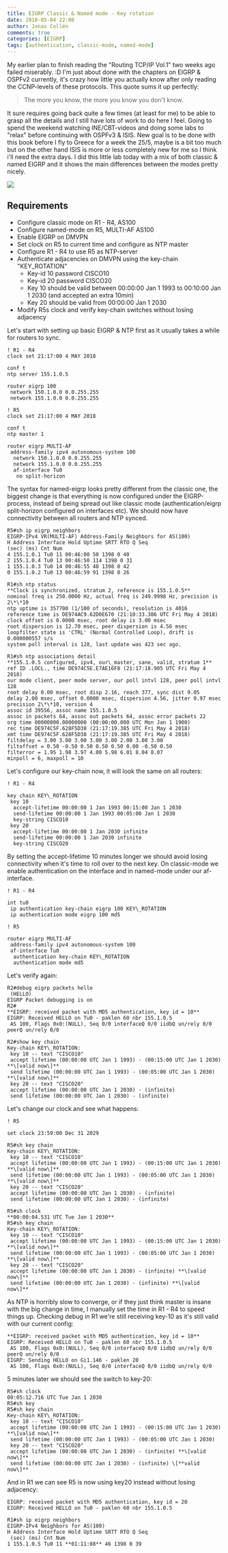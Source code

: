 ```yaml
---
title: EIGRP Classic & Named mode - Key rotation
date: 2018-05-04 22:00
author: Jonas Collén
comments: true
categories: [EIGRP]
tags: [authentication, classic-mode, named-mode]
---
```

My earlier plan to finish reading the "Routing TCP/IP Vol.1" two weeks ago failed miserably. :D I'm just about done with the chapters on EIGRP & OSPFv2 currently, it's crazy how little you actually know after only reading the CCNP-levels of these protocols. This quote sums it up perfectly:

> The more you know, the more you know you don't know.

It sure requires going back quite a few times (at least for me) to be able to grasp all the details and I still have lots of work to do here I feel. Going to spend the weekend watching INE/CBT-videos and doing some labs to "relax" before continuing with OSPFv3 & ISIS. New goal is to be done with this book before I fly to Greece for a week the 25/5, maybe is a bit too much but on the other hand ISIS is more or less completely new for me so I think i'll need the extra days. I did this little lab today with a mix of both classic & named EIGRP and it shows the main differences between the modes pretty nicely. 

![](/assets/images/2018/05/full_topologydmvpn.png)

Requirements
------------

*   Configure classic mode on R1 - R4, AS100
*   Configure named-mode on R5, MULTI-AF AS100
*   Enable EIGRP on DMVPN
*   Set clock on R5 to current time and configure as NTP master
*   Configure R1 - R4 to use R5 as NTP-server
*   Authenticate adjacencies on DMVPN using the key-chain "KEY\_ROTATION"
    *   Key-id 10 password CISCO10
    *   Key-id 20 password CISCO20
    *   Key 10 should be valid between 00:00:00 Jan 1 1993 to 00:10:00 Jan 1 2030 (and accepted an extra 10min)
    *   Key 20 should be valid from 00:00:00 Jan 1 2030
*   Modify R5s clock and verify key-chain switches without losing adjacency

Let's start with setting up basic EIGRP & NTP first as it usually takes a while for routers to sync.

```
! R1 - R4
clock set 21:17:00 4 MAY 2018

conf t
ntp server 155.1.0.5

router eigrp 100
 network 150.1.0.0 0.0.255.255 
 network 155.1.0.0 0.0.255.255

! R5
clock set 21:17:00 4 MAY 2018

conf t
ntp master 1

router eigrp MULTI-AF
 address-family ipv4 autonomous-system 100
  network 150.1.0.0 0.0.255.255
  network 155.1.0.0 0.0.255.255
  af-interface Tu0
   no split-horizon
```
The syntax for named-eigrp looks pretty different from the classic one, the biggest change is that everything is now configured under the EIGRP-process, instead of being spread out like classic mode (authentication/eigrp split-horizon configured on interfaces etc). We should now have connectivity between all routers and NTP synced.

	R5#sh ip eigrp neighbors 
	EIGRP-IPv4 VR(MULTI-AF) Address-Family Neighbors for AS(100)
	H Address Interface Hold Uptime SRTT RTO Q Seq
	(sec) (ms) Cnt Num
	4 155.1.0.1 Tu0 11 00:46:00 50 1398 0 40
	2 155.1.0.4 Tu0 13 00:46:50 114 1398 0 31
	1 155.1.0.3 Tu0 14 00:46:55 48 1398 0 42
	0 155.1.0.2 Tu0 13 00:46:59 91 1398 0 26

	R1#sh ntp status
	**Clock is synchronized, stratum 2, reference is 155.1.0.5** 
	nominal freq is 250.0000 Hz, actual freq is 249.9998 Hz, precision is 2\*\*10
	ntp uptime is 357700 (1/100 of seconds), resolution is 4016
	reference time is DE974AC9.62D0E670 (21:10:33.386 UTC Fri May 4 2018)
	clock offset is 0.0000 msec, root delay is 3.00 msec
	root dispersion is 12.70 msec, peer dispersion is 4.56 msec
	loopfilter state is 'CTRL' (Normal Controlled Loop), drift is 0.000000557 s/s
	system poll interval is 128, last update was 423 sec ago.

	R1#sh ntp associations detail
	**155.1.0.5 configured, ipv4, our\_master, sane, valid, stratum 1**
	ref ID .LOCL., time DE974C5E.E7AE16F8 (21:17:18.905 UTC Fri May 4 2018)
	our mode client, peer mode server, our poll intvl 128, peer poll intvl 128
	root delay 0.00 msec, root disp 2.16, reach 377, sync dist 9.05
	delay 2.00 msec, offset 0.0000 msec, dispersion 4.56, jitter 0.97 msec
	precision 2\*\*10, version 4
	assoc id 39556, assoc name 155.1.0.5
	assoc in packets 64, assoc out packets 64, assoc error packets 22
	org time 00000000.00000000 (00:00:00.000 UTC Mon Jan 1 1900)
	rec time DE974C5F.628F5D38 (21:17:19.385 UTC Fri May 4 2018)
	xmt time DE974C5F.628F5D38 (21:17:19.385 UTC Fri May 4 2018)
	filtdelay = 3.00 3.00 3.00 3.00 3.00 2.00 3.00 3.00
	filtoffset = 0.50 -0.50 0.50 0.50 0.50 0.00 -0.50 0.50
	filterror = 1.95 1.98 3.97 4.00 5.98 6.01 8.04 8.07
	minpoll = 6, maxpoll = 10

Let's configure our key-chain now, it will look the same on all routers:

```
! R1 - R4

key chain KEY\_ROTATION
 key 10
  accept-lifetime 00:00:00 1 Jan 1993 00:15:00 Jan 1 2030
  send-lifetime 00:00:00 1 Jan 1993 00:05:00 Jan 1 2030
  key-string CISCO10
 key 20
  accept-lifetime 00:00:00 1 Jan 2030 infinite
  send-lifetime 00:00:00 1 Jan 2030 infinite
  key-string CISCO20
```

By setting the accept-lifetime 10 minutes longer we should avoid losing connectivity when it's time to roll over to the next key. On classic-mode we enable authentication on the interface and in named-mode under our af-interface.

```
! R1 - R4

int tu0
 ip authentication key-chain eigrp 100 KEY\_ROTATION
 ip authentication mode eigrp 100 md5

! R5

router eigrp MULTI-AF
 address-family ipv4 autonomous-system 100
 af-interface Tu0
  authentication key-chain KEY\_ROTATION
  authentication mode md5
```

Let's verify again:

```
R2#debug eigrp packets hello
 (HELLO)
EIGRP Packet debugging is on
R2#
**EIGRP: received packet with MD5 authentication, key id = 10**
EIGRP: Received HELLO on Tu0 - paklen 60 nbr 155.1.0.5
 AS 100, Flags 0x0:(NULL), Seq 0/0 interfaceQ 0/0 iidbQ un/rely 0/0 peerQ un/rely 0/0

R2#show key chain 
Key-chain KEY\_ROTATION:
 key 10 -- text "CISCO10"
 accept lifetime (00:00:00 UTC Jan 1 1993) - (00:15:00 UTC Jan 1 2030) **\[valid now\]**
 send lifetime (00:00:00 UTC Jan 1 1993) - (00:05:00 UTC Jan 1 2030) **\[valid now\]**
 key 20 -- text "CISCO20"
 accept lifetime (00:00:00 UTC Jan 1 2030) - (infinite)
 send lifetime (00:00:00 UTC Jan 1 2030) - (infinite)
```

Let's change our clock and see what happens:

```
! R5

set clock 23:59:00 Dec 31 2029

R5#sh key chain 
Key-chain KEY\_ROTATION:
 key 10 -- text "CISCO10"
 accept lifetime (00:00:00 UTC Jan 1 1993) - (00:15:00 UTC Jan 1 2030) **\[valid now\]**
 send lifetime (00:00:00 UTC Jan 1 1993) - (00:05:00 UTC Jan 1 2030) **\[valid now\]**
 key 20 -- text "CISCO20"
 accept lifetime (00:00:00 UTC Jan 1 2030) - (infinite)
 send lifetime (00:00:00 UTC Jan 1 2030) - (infinite)

R5#sh clock 
**00:00:04.531 UTC Tue Jan 1 2030**
R5#sh key chain 
Key-chain KEY\_ROTATION:
 key 10 -- text "CISCO10"
 accept lifetime (00:00:00 UTC Jan 1 1993) - (00:15:00 UTC Jan 1 2030) **\[valid now\]**
 send lifetime (00:00:00 UTC Jan 1 1993) - (00:05:00 UTC Jan 1 2030) **\[valid now\]**
 key 20 -- text "CISCO20"
 accept lifetime (00:00:00 UTC Jan 1 2030) - (infinite) **\[valid now\]**
 send lifetime (00:00:00 UTC Jan 1 2030) - (infinite) **\[valid now\]**
```

As NTP is horribly slow to converge, or if they just think master is insane with the big change in time, I manually set the time in R1 - R4 to speed things up. Checking debug in R1 we're still receiving key-10 as it's still valid with our current config:

```
**EIGRP: received packet with MD5 authentication, key id = 10**
EIGRP: Received HELLO on Tu0 - paklen 60 nbr 155.1.0.5
 AS 100, Flags 0x0:(NULL), Seq 0/0 interfaceQ 0/0 iidbQ un/rely 0/0 peerQ un/rely 0/0
EIGRP: Sending HELLO on Gi1.146 - paklen 20
 AS 100, Flags 0x0:(NULL), Seq 0/0 interfaceQ 0/0 iidbQ un/rely 0/0
```
5 minutes later we should see the switch to key-20:
```
R5#sh clock
00:05:12.716 UTC Tue Jan 1 2030
R5#sh key
R5#sh key chain
Key-chain KEY\_ROTATION:
 key 10 -- text "CISCO10"
 accept lifetime (00:00:00 UTC Jan 1 1993) - (00:15:00 UTC Jan 1 2030) **\[valid now\]**
 send lifetime (00:00:00 UTC Jan 1 1993) - (00:05:00 UTC Jan 1 2030)
 key 20 -- text "CISCO20"
 accept lifetime (00:00:00 UTC Jan 1 2030) - (infinite) **\[valid now\]**
 send lifetime (00:00:00 UTC Jan 1 2030) - (infinite) \[**valid now\]**
```
And in R1 we can see R5 is now using key20 instead without losing adjacency:
```
EIGRP: received packet with MD5 authentication, key id = 20
EIGRP: Received HELLO on Tu0 - paklen 60 nbr 155.1.0.5

R1#sh ip eigrp neighbors 
EIGRP-IPv4 Neighbors for AS(100)
H Address Interface Hold Uptime SRTT RTO Q Seq
 (sec) (ms) Cnt Num
1 155.1.0.5 Tu0 11 **01:11:08** 46 1398 0 39
```
